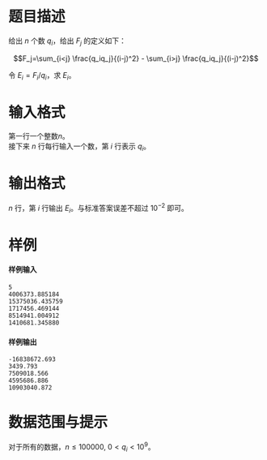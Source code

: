 
# 题目描述

给出 $n$ 个数 $q_i$，给出 $F_j$ 的定义如下：

$$F_j=\sum_{i<j} \frac{q_iq_j}{(i-j)^2} - \sum_{i>j} \frac{q_iq_j}{(i-j)^2}$$

令 $E_i=F_i/q_i$，求 $E_i$。

# 输入格式

第一行一个整数$n$。  
接下来 $n$ 行每行输入一个数，第 $i$ 行表示 $q_i$。

# 输出格式

$n$ 行，第 $i$ 行输出 $E_i$。与标准答案误差不超过 $10^{-2}$ 即可。

# 样例

#### 样例输入
```plain
5
4006373.885184
15375036.435759
1717456.469144
8514941.004912
1410681.345880
```

#### 样例输出
```plain
-16838672.693
3439.793
7509018.566
4595686.886
10903040.872
```

# 数据范围与提示

对于所有的数据，$n\leq 100000,\ 0<q_i<10^9$。

